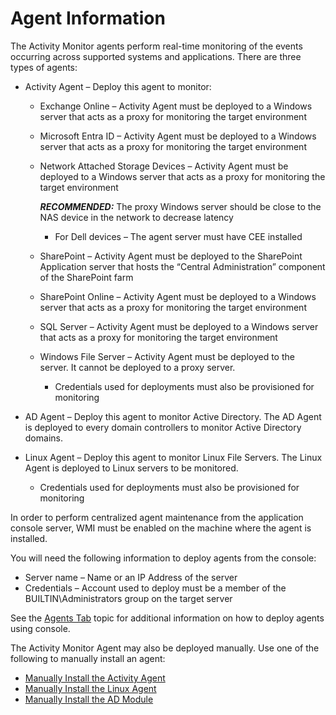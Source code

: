 # Agent Information

The Activity Monitor agents perform real-time monitoring of the events occurring across supported systems and applications. There are three types of agents:

- Activity Agent – Deploy this agent to monitor:

  - Exchange Online – Activity Agent must be deployed to a Windows server that acts as a proxy for monitoring the target environment
  - Microsoft Entra ID – Activity Agent must be deployed to a Windows server that acts as a proxy for monitoring the target environment
  - Network Attached Storage Devices – Activity Agent must be deployed to a Windows server that acts as a proxy for monitoring the target environment

    ___RECOMMENDED:___ The proxy Windows server should be close to the NAS device in the network to decrease latency

    - For Dell devices – The agent server must have CEE installed
  - SharePoint – Activity Agent must be deployed to the SharePoint Application server that hosts the “Central Administration” component of the SharePoint farm
  - SharePoint Online – Activity Agent must be deployed to a Windows server that acts as a proxy for monitoring the target environment
  - SQL Server – Activity Agent must be deployed to a Windows server that acts as a proxy for monitoring the target environment
  - Windows File Server – Activity Agent must be deployed to the server. It cannot be deployed to a proxy server.

    - Credentials used for deployments must also be provisioned for monitoring
- AD Agent – Deploy this agent to monitor Active Directory. The AD Agent is deployed to every domain controllers to monitor Active Directory domains.
- Linux Agent – Deploy this agent to monitor Linux File Servers. The Linux Agent is deployed to Linux servers to be monitored.

  - Credentials used for deployments must also be provisioned for monitoring

In order to perform centralized agent maintenance from the application console server, WMI must be enabled on the machine where the agent is installed.

You will need the following information to deploy agents from the console:

- Server name – Name or an IP Address of the server
- Credentials – Account used to deploy must be a member of the BUILTIN\Administrators group on the target server

See the [Agents Tab](/docs/product_docs/activitymonitor/activitymonitor/admin/agents/overview.md) topic for additional information on how to deploy agents using console.

The Activity Monitor Agent may also be deployed manually. Use one of the following to manually install an agent:

- [Manually Install the Activity Agent](/docs/product_docs/activitymonitor/activitymonitor/install/agent/manual.md)
- [ Manually Install the Linux Agent](/docs/product_docs/activitymonitor/activitymonitor/install/agent/manuallinux.md)
- [Manually Install the AD Module](/docs/product_docs/activitymonitor/activitymonitor/install/agent/manualad.md)
